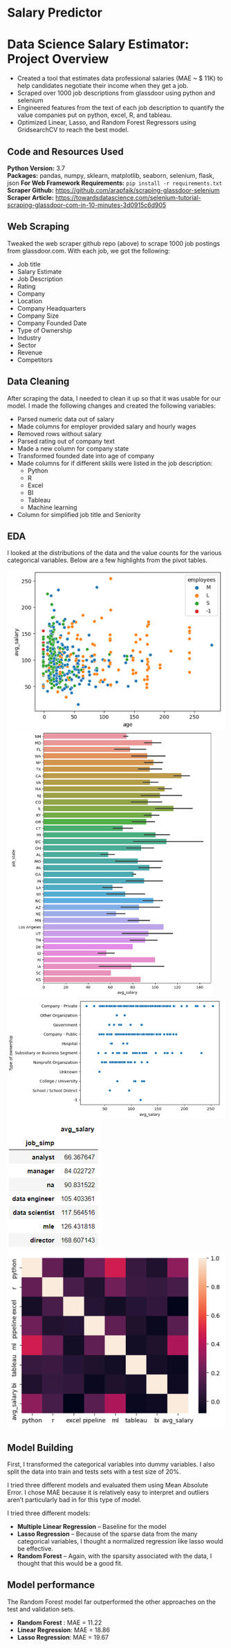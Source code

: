 # Salary Predictor

# Data Science Salary Estimator: Project Overview 
* Created a tool that estimates data professional salaries (MAE ~ $ 11K) to help candidates negotiate their income when they get a job.
* Scraped over 1000 job descriptions from glassdoor using python and selenium
* Engineered features from the text of each job description to quantify the value companies put on python, excel, R, and tableau. 
* Optimized Linear, Lasso, and Random Forest Regressors using GridsearchCV to reach the best model. 

## Code and Resources Used 
**Python Version:** 3.7  
**Packages:** pandas, numpy, sklearn, matplotlib, seaborn, selenium, flask, json
**For Web Framework Requirements:**  ```pip install -r requirements.txt```  
**Scraper Github:** https://github.com/arapfaik/scraping-glassdoor-selenium  
**Scraper Article:** https://towardsdatascience.com/selenium-tutorial-scraping-glassdoor-com-in-10-minutes-3d0915c6d905  

## Web Scraping
Tweaked the web scraper github repo (above) to scrape 1000 job postings from glassdoor.com. With each job, we got the following:
*	Job title
*	Salary Estimate
*	Job Description
*	Rating
*	Company 
*	Location
*	Company Headquarters 
*	Company Size
*	Company Founded Date
*	Type of Ownership 
*	Industry
*	Sector
*	Revenue
*	Competitors 

## Data Cleaning
After scraping the data, I needed to clean it up so that it was usable for our model. I made the following changes and created the following variables:

*	Parsed numeric data out of salary 
*	Made columns for employer provided salary and hourly wages 
*	Removed rows without salary 
*	Parsed rating out of company text 
*	Made a new column for company state 
*	Transformed founded date into age of company 
*	Made columns for if different skills were listed in the job description:
    * Python  
    * R  
    * Excel  
    * BI 
    * Tableau
    * Machine learning
*	Column for simplified job title and Seniority

## EDA
I looked at the distributions of the data and the value counts for the various categorical variables. Below are a few highlights from the pivot tables. 

![alt text](https://github.com/umeaimanMerchant/SalaryPredictor/blob/main/Images/size.PNG "Correlations")
![alt text](https://github.com/umeaimanMerchant/SalaryPredictor/blob/main/Images/salay.PNG "Job Opportunities by State")
![alt text](https://github.com/umeaimanMerchant/SalaryPredictor/blob/main/Images/sector.PNG "Correlations")
![alt text](https://github.com/umeaimanMerchant/SalaryPredictor/blob/main/Images/avg_salary.PNG "Salary by Position")
![alt text](https://github.com/umeaimanMerchant/SalaryPredictor/blob/main/Images/heatmap.PNG "Salary by Position")

## Model Building 

First, I transformed the categorical variables into dummy variables. I also split the data into train and tests sets with a test size of 20%.   

I tried three different models and evaluated them using Mean Absolute Error. I chose MAE because it is relatively easy to interpret and outliers aren’t particularly bad in for this type of model.   

I tried three different models:
*	**Multiple Linear Regression** – Baseline for the model
*	**Lasso Regression** – Because of the sparse data from the many categorical variables, I thought a normalized regression like lasso would be effective.
*	**Random Forest** – Again, with the sparsity associated with the data, I thought that this would be a good fit. 

## Model performance
The Random Forest model far outperformed the other approaches on the test and validation sets. 
*	**Random Forest** : MAE = 11.22
*	**Linear Regression**: MAE = 18.86
*	**Lasso Regression**: MAE = 19.67
